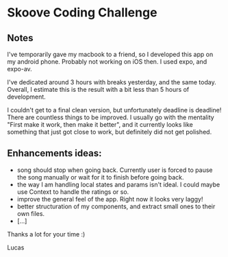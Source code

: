 # Skoove Coding Challenge

## Notes

I've temporarily gave my macbook to a friend, so I developed this app on my android phone. Probably not working on iOS then. I used expo, and expo-av.

I've dedicated around 3 hours with breaks yesterday, and the same today. Overall, I estimate this is the result with a bit less than 5 hours of development.

I couldn't get to a final clean version, but unfortunately deadline is deadline! There are countless things to be improved. I usually go with the mentality "First make it work, then make it better", and it currently looks like something that just got close to work, but definitely did not get polished.

## Enhancements ideas:

-   song should stop when going back. Currently user is forced to pause the song manually or wait for it to finish before going back.
-   the way I am handling local states and params isn't ideal. I could maybe use Context to handle the ratings or so.
-   improve the general feel of the app. Right now it looks very laggy!
-   better structuration of my components, and extract small ones to their own files.
-   [...]

Thanks a lot for your time :)

Lucas
